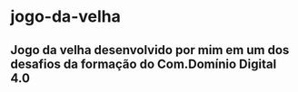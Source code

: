 # jogo-da-velha

## Jogo da velha desenvolvido por mim em um dos desafios da formação do Com.Domínio Digital 4.0
